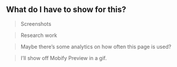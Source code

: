 ## What do I have to show for this?

> Screenshots

> Research work

> Maybe there’s some analytics on how often this page is used?

> I’ll show off Mobify Preview in a gif.


